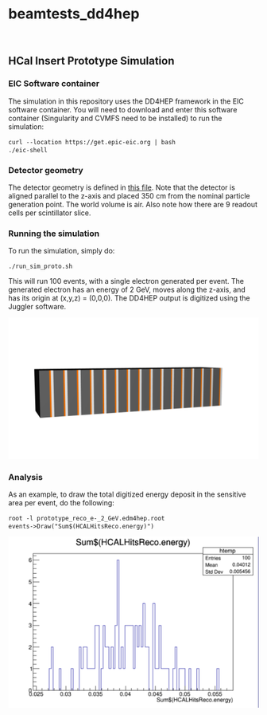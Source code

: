 # beamtests_dd4hep
<br/>

HCal Insert Prototype Simulation
---------------------------------

### EIC Software container
The simulation in this repository uses the DD4HEP framework in the EIC software container. You will need to download and enter this software container (Singularity and CVMFS need to be installed) to run the simulation:
```
curl --location https://get.epic-eic.org | bash
./eic-shell
```

### Detector geometry
The detector geometry is defined in [this file](prototype.xml). Note that the detector is aligned parallel to the z-axis and placed 350 cm from the nominal particle generation point. The world volume is air. Also note how there are 9 readout cells per scintillator slice.

### Running the simulation
To run the simulation, simply do:
```
./run_sim_proto.sh
```
This will run 100 events, with a single electron generated per event. The generated electron has an energy of 2 GeV, moves along the z-axis, and has its origin at (x,y,z) = (0,0,0). The DD4HEP output is digitized using the Juggler software.

![detector_geometry](figures/prototype_geometry.png?raw=true)

### Analysis
As an example, to draw the total digitized energy deposit in the sensitive area per event, do the following:

```
root -l prototype_reco_e-_2_GeV.edm4hep.root
events->Draw("Sum$(HCALHitsReco.energy)")
```

![energy_figure](figures/prototype_sum.png?raw=true)
<br/>

